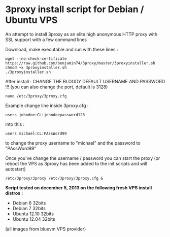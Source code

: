 3proxy install script for Debian / Ubuntu VPS
======================================================

An attempt to install 3proxy as an elite high anonymous HTTP proxy with SSL support with a few command lines

Download, make executable and run with these lines :

    wget --no-check-certificate https://raw.github.com/benjamin74/3proxy/master/3proxyinstaller.sh
    chmod +x 3proxyinstaller.sh
    ./3proxyinstaller.sh

After install : CHANGE THE BLOODY DEFAULT USERNAME AND PASSWORD !!! (you can also change the port, default is 3128)

    nano /etc/3proxy/3proxy.cfg
    
Example change line inside 3proxy.cfg :
    
    users johndoe:CL:johndoepassword123
    
into this :

    users michael:CL:PAssWord99
    
to change the proxy username to "michael" and the password to "PAssWord99"
    
Once you've change the username / password you can start the proxy (or reboot the VPS as 3proxy has been added to the init scripts and will autostart)

    /etc/3proxy/3proxy /etc/3proxy/3proxy.cfg &

**Script tested on december 5, 2013 on the following fresh VPS install distros :**

- Debian 6 32bits
- Debian 7 32bits
- Ubuntu 12.10 32bits
- Ubuntu 12.04 32bits

(all images from bluevm VPS provider)
